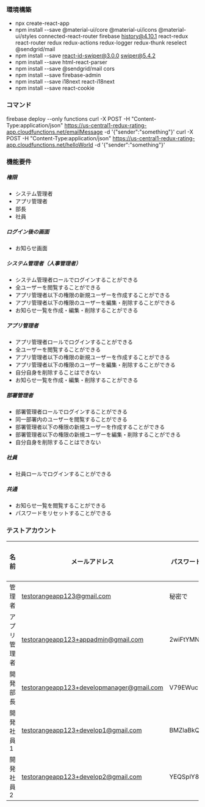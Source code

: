 ### 環境構築
- npx create-react-app
- npm install --save @material-ui/core @material-ui/icons @material-ui/styles connected-react-router firebase 
history@4.10.1 react-redux react-router redux redux-actions redux-logger redux-thunk reselect @sendgrid/mail
- npm install --save react-id-swiper@3.0.0 swiper@5.4.2
- npm install --save html-react-parser
- npm install --save @sendgrid/mail cors
- npm install --save firebase-admin
- npm install --save i18next react-i18next 
- npm install --save react-cookie


### コマンド
firebase deploy --only functions
curl -X POST -H "Content-Type:application/json" https://us-central1-redux-rating-app.cloudfunctions.net/emailMessage -d '{"sender":"something"}'
curl -X POST -H "Content-Type:application/json" https://us-central1-redux-rating-app.cloudfunctions.net/helloWorld -d '{"sender":"something"}'


### 機能要件
##### 権限
- システム管理者
- アプリ管理者
- 部長
- 社員

##### ログイン後の画面
- お知らせ画面

##### システム管理者（人事管理者）
- システム管理者ロールでログインすることができる
- 全ユーザーを閲覧することができる
- アプリ管理者以下の権限の新規ユーザーを作成することができる
- アプリ管理者以下の権限のユーザーを編集・削除することができる
- お知らせ一覧を作成・編集・削除することができる

##### アプリ管理者
- アプリ管理者ロールでログインすることができる
- 全ユーザーを閲覧することができる
- アプリ管理者以下の権限の新規ユーザーを作成することができる
- アプリ管理者以下の権限のユーザーを編集・削除することができる
- 自分自身を削除することはできない
- お知らせ一覧を作成・編集・削除することができる

##### 部署管理者
- 部署管理者ロールでログインすることができる
- 同一部署内のユーザーを閲覧することができる
- 部署管理者以下の権限の新規ユーザーを作成することができる
- 部署管理者以下の権限の新規ユーザーを編集・削除することができる
- 自分自身を削除することはできない

##### 社員
- 社員ロールでログインすることができる

##### 共通
- お知らせ一覧を閲覧することができる
- パスワードをリセットすることができる

### テストアカウント

|  名前  |  メールアドレス  | パスワード | 所属部署 |
| ---- | ---- | ---- | ---- |
|  管理者  |  testorangeapp123@gmail.com  |  秘密で  |  人事部  |
|  アプリ管理者  |  testorangeapp123+appadmin@gmail.com  |  2wiFtYMN  |  人事部  |
|  開発部長  |  testorangeapp123+developmanager@gmail.com  |  V79EWucQ  |  開発部  |
|  開発社員1  |  testorangeapp123+develop1@gmail.com  |  BMZlaBkQ  |  開発部  |
|  開発社員2  |  testorangeapp123+develop2@gmail.com  |  YEQSplY8  |  開発部  |
